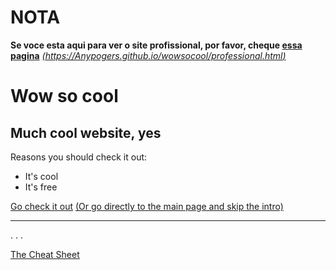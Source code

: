 # NOTA
**Se voce esta aqui para ver o site profissional, por favor, cheque [essa pagina](https://Anypogers.github.io/wowsocool/professional.html)**
[*(https://Anypogers.github.io/wowsocool/professional.html)*](https://Anypogers.github.io/wowsocool/professional.html)


# Wow so cool

## Much cool website, yes

Reasons you should check it out:
- It's cool
- It's free

[Go check it out](https://Anypogers.github.io/wowsocool/)
[(Or go directly to the main page and skip the intro)](https://Anypogers.github.io/wowsocool/hotelreception.html)
___

. . .

[The Cheat Sheet](https://Anypogers.github.io/wowsocool/CHEATSHEET.html)